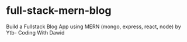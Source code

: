 # full-stack-mern-blog
Build a Fullstack Blog App using MERN (mongo, express, react, node) by Ytb- Coding With Dawid
